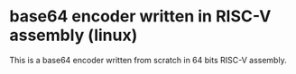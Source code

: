 # base64 encoder written in RISC-V assembly (linux)

This is a base64 encoder written from scratch in 64 bits RISC-V assembly.
